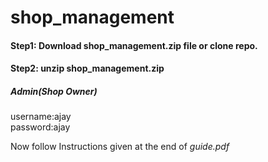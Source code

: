 # shop_management
#### Step1: Download shop_management.zip file or clone repo.
#### Step2: unzip shop_management.zip

##### Admin(Shop Owner)</br>
username:ajay</br>
password:ajay

Now follow Instructions given at the end of *guide.pdf*
